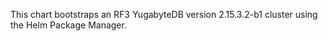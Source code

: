 This chart bootstraps an RF3 YugabyteDB version 2.15.3.2-b1 cluster using the Helm Package Manager.
